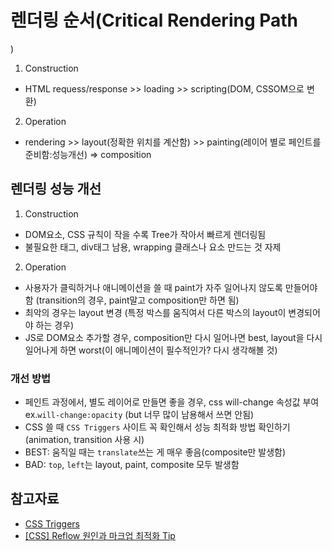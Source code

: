 # 렌더링 순서(Critical Rendering Path
)
1. Construction
- HTML requess/response >> loading >> scripting(DOM, CSSOM으로 변환)
2. Operation
- rendering >> layout(정확한 위치를 계산함) >> painting(레이어 별로 페인트를 준비함:성능개선) => composition

## 렌더링 성능 개선
1. Construction
- DOM요소, CSS 규칙이 작을 수록 Tree가 작아서 빠르게 렌더링됨
- 불필요한 태그, div태그 남용, wrapping 클래스나 요소 만드는 것 자제
2. Operation
- 사용자가 클릭하거나 애니메이션을 쓸 때 paint가 자주 일어나지 않도록 만들어야 함
(transition의 경우, paint말고 composition만 하면 됨)
- 최악의 경우는 layout 변경 (특정 박스를 움직여서 다른 박스의 layout이 변경되어야 하는 경우)
- JS로 DOM요소 추가할 경우, composition만 다시 일어나면 best, layout을 다시 일어나게 하면 worst(이 애니메이션이 필수적인가? 다시 생각해볼 것)

### 개선 방법
- 페인트 과정에서, 별도 레이어로 만들면 좋을 경우, css will-change 속성값 부여  ex.`will-change:opacity` (but 너무 많이 남용해서 쓰면 안됨)
- CSS 쓸 때 `CSS Triggers` 사이트 꼭 확인해서 성능 최적화 방법 확인하기(animation, transition 사용 시)
- BEST: 움직일 때는 `translate`쓰는 게 매우 좋음(composite만 발생함)
- BAD: `top`, `left`는 layout, paint, composite 모두 발생함

## 참고자료

- [CSS Triggers](http://csstriggers.com/)
- [[CSS] Reflow 원인과 마크업 최적화 Tip](https://zinee-world.tistory.com/295)